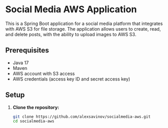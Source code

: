 # Social Media AWS Application

This is a Spring Boot application for a social media platform that integrates with AWS S3 for file storage. The application allows users to create, read, and delete posts, with the ability to upload images to AWS S3.

## Prerequisites

- Java 17
- Maven
- AWS account with S3 access
- AWS credentials (access key ID and secret access key)

## Setup

1. **Clone the repository:**
   ```sh
   git clone https://github.com/alexsavinov/socialmedia-aws.git
   cd socialmedia-aws